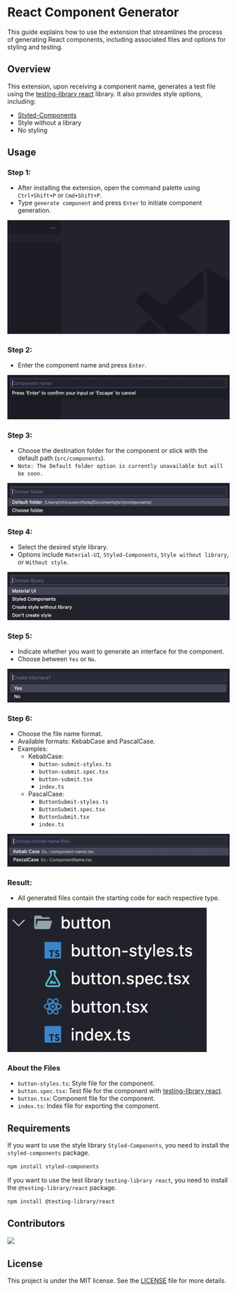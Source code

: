 # React Component Generator

This guide explains how to use the extension that streamlines the process of generating React components, including associated files and options for styling and testing.

## Overview

This extension, upon receiving a component name, generates a test file using the [testing-library react](https://testing-library.com/react) library. It also provides style options, including:
- [Styled-Components](https://styled-components.com/)
- Style without a library
- No styling

## Usage

### Step 1:
- After installing the extension, open the command palette using `Ctrl+Shift+P` or `Cmd+Shift+P`.
- Type `generate component` and press `Enter` to initiate component generation.

![Step 1](./src/img/step-one.gif)

### Step 2:
- Enter the component name and press `Enter`.

![Step 2](./src/img/step-two.gif)

### Step 3:
- Choose the destination folder for the component or stick with the default path (`src/components`).
- `Note: The Default folder option is currently unavailable but will be soon.`

![Step 3](./src/img/step-three.png)

### Step 4:
- Select the desired style library.
- Options include `Material-UI`, `Styled-Components`, `Style without library`, or `Without style`.

![Step 4](./src/img/step-four.png)

### Step 5:
- Indicate whether you want to generate an interface for the component.
- Choose between `Yes` or `No`.

![Step 5](./src/img/step-five.png)

### Step 6:
- Choose the file name format.
- Available formats: KebabCase and PascalCase.
- Examples:
  - KebabCase:
    - `button-submit-styles.ts`
    - `button-submit.spec.tsx`
    - `button-submit.tsx`
    - `index.ts`
  - PascalCase:
    - `ButtonSubmit-styles.ts`
    - `ButtonSubmit.spec.tsx`
    - `ButtonSubmit.tsx`
    - `index.ts`

![Step 6](./src/img/step-six.png)

### Result:
- All generated files contain the starting code for each respective type.

![Result](./src/img/result.png)

### About the Files
- `button-styles.ts`: Style file for the component.
- `button.spec.tsx`: Test file for the component with [testing-library react](https://testing-library.com/react).
- `button.tsx`: Component file for the component.
- `index.ts`: Index file for exporting the component.

## Requirements

If you want to use the style library `Styled-Components`, you need to install the `styled-components` package.
```bash
npm install styled-components
```
If you want to use the test library `testing-library react`, you need to install the `@testing-library/react` package.
```bash
npm install @testing-library/react
```

## Contributors

[![](https://contrib.rocks/image?repo=jhersonharyson/generate-react-component)](https://github.com/jhersonharyson/generate-react-component/graphs/contributors)

## License

This project is under the MIT license. See the [LICENSE](LICENSE.md) file for more details.



